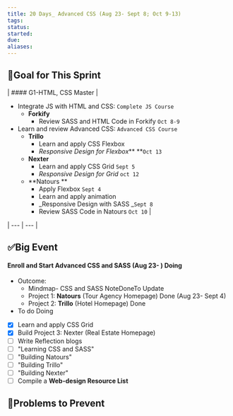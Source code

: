 ```yaml
---
title: 20 Days_ Advanced CSS (Aug 23- Sept 8; Oct 9-13)
tags: 
status: 
started: 
due: 
aliases: 
---
```

## 🎯Goal for This Sprint
| #### G1-HTML, CSS Master
 | 
- Integrate JS with HTML and CSS: `Complete JS Course`
   - **Forkify**
      - Review SASS and HTML Code in Forkify `Oct 8-9`
- Learn and review Advanced CSS: `Advanced CSS Course `
   - **Trillo**
      - Learn and apply CSS Flexbox
      - _Responsive Design for Flexbox_** **`Oct 13`
   - **Nexter** 
      - Learn and apply CSS Grid `Sept 5`
      - _Responsive Design for Grid_ `oct 12`
   - **Natours **
      - Apply Flexbox `Sept 4`
      - Learn and apply animation
      - _Responsive Design with SASS _`Sept 8`
      - Review SASS Code in Natours `Oct 10`
 |

| --- | --- |

## ✅Big Event
#### Enroll and Start Advanced CSS and SASS (Aug 23- ) Doing
- Outcome: 
   - Mindmap- CSS and SASS NoteDoneTo Update
   - Project 1: **Natours** (Tour Agency Homepage) Done (Aug 23- Sept 4)
   - Project 2: **Trillo** (Hotel Homepage) Done
- To do Doing
- [x] Learn and apply CSS Grid
- [x] Build Project 3: Nexter (Real Estate Homepage)
- [ ] Write Reflection blogs 
- [ ] "Learning CSS and SASS"
- [ ] "Building Natours"  
- [ ] "Building Trillo"
- [ ] "Building Nexter"
- [ ] Compile a **Web-design Resource List**
## 🚫Problems to Prevent
